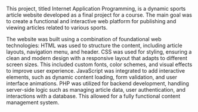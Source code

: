 This project, titled Internet Application Programming, is a dynamic sports article website developed as a final project for a course. The main goal was to create a functional and interactive web platform for publishing and viewing articles related to various sports.

The website was built using a combination of foundational web technologies:
    HTML was used to structure the content, including article layouts, navigation menu, and header.
    CSS was used for styling, ensuring a clean and modern design with a responsive layout that adapts to different screen sizes. This included custom fonts, color schemes, and visual effects to improve user experience.
    JavaScript was integrated to add interactive elements, such as dynamic content loading, form validation, and user interface animations.
    PHP was utilized for backend development, handling server-side logic such as managing article data, user authentication, and interactions with a database. This allowed for a fully functional content management          system.
